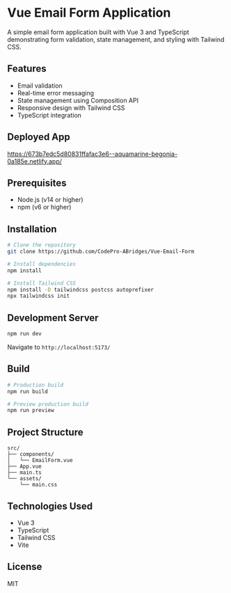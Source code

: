 # Vue Email Form Application

A simple email form application built with Vue 3 and TypeScript demonstrating form validation, state management, and styling with Tailwind CSS.

## Features

- Email validation
- Real-time error messaging
- State management using Composition API
- Responsive design with Tailwind CSS
- TypeScript integration

## Deployed App
https://673b7edc5d80831ffafac3e6--aquamarine-begonia-0a185e.netlify.app/

## Prerequisites

- Node.js (v14 or higher)
- npm (v6 or higher)

## Installation

```bash
# Clone the repository
git clone https://github.com/CodePro-ABridges/Vue-Email-Form

# Install dependencies
npm install

# Install Tailwind CSS
npm install -D tailwindcss postcss autoprefixer
npx tailwindcss init
```

## Development Server

```bash
npm run dev
```

Navigate to `http://localhost:5173/`

## Build

```bash
# Production build
npm run build

# Preview production build
npm run preview
```

## Project Structure

```
src/
├── components/
│   └── EmailForm.vue
├── App.vue
├── main.ts
└── assets/
    └── main.css
```

## Technologies Used

- Vue 3
- TypeScript
- Tailwind CSS
- Vite

## License

MIT
